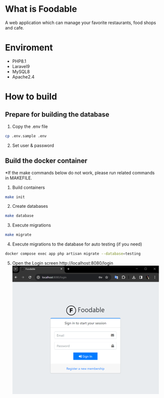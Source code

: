 # What is Foodable
A web application which can manage your favorite restaurants, food shops and cafe.

# Enviroment
- PHP8.1
- Laravel9
- MySQL8
- Apache2.4

# How to build
## Prepare for building the database
1. Copy the .env file
```bash
cp .env.sample .env
```
2. Set user & password
## Build the docker container
*If the make commands below do not work, please run related commands in MAKEFILE.
1. Build containers
```bash
make init
```
2. Create databases
```bash
make database
```
3. Execute migrations
```bash
make migrate
```
4. Execute migrations to the database for auto testing (if you need)
```bash
docker compose exec app php artisan migrate --database=testing
```
5. Open the Login screen
http://localhost:8080/login
![Alt text](login.png)
